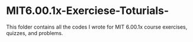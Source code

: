# MIT6.00.1x-Exerciese-Toturials-
This folder contains all the codes I wrote for MIT 6.00.1x course exercises, quizzes, and problems. 
